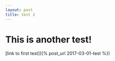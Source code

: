 ```yaml
---
layout: post
title: test 2
---
```


# This is another test!

[link to first test]({% post_url 2017-03-01-test %})